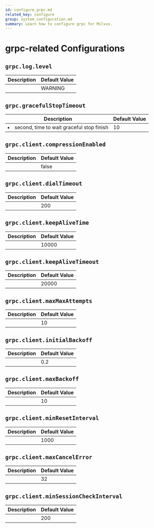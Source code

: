 ```yaml
---
id: configure_grpc.md
related_key: configure
group: system_configuration.md
summary: Learn how to configure grpc for Milvus.
---
```


# grpc-related Configurations



## `grpc.log.level`

<table id="grpc.log.level">
  <thead>
    <tr>
      <th class="width80">Description</th>
      <th class="width20">Default Value</th> 
    </tr>
  </thead>
  <tbody>
    <tr>
      <td></td>
      <td>WARNING</td>
    </tr>
  </tbody>
</table>


## `grpc.gracefulStopTimeout`

<table id="grpc.gracefulStopTimeout">
  <thead>
    <tr>
      <th class="width80">Description</th>
      <th class="width20">Default Value</th> 
    </tr>
  </thead>
  <tbody>
    <tr>
      <td>
        <li>second, time to wait graceful stop finish</li>      </td>
      <td>10</td>
    </tr>
  </tbody>
</table>


## `grpc.client.compressionEnabled`

<table id="grpc.client.compressionEnabled">
  <thead>
    <tr>
      <th class="width80">Description</th>
      <th class="width20">Default Value</th> 
    </tr>
  </thead>
  <tbody>
    <tr>
      <td></td>
      <td>false</td>
    </tr>
  </tbody>
</table>


## `grpc.client.dialTimeout`

<table id="grpc.client.dialTimeout">
  <thead>
    <tr>
      <th class="width80">Description</th>
      <th class="width20">Default Value</th> 
    </tr>
  </thead>
  <tbody>
    <tr>
      <td></td>
      <td>200</td>
    </tr>
  </tbody>
</table>


## `grpc.client.keepAliveTime`

<table id="grpc.client.keepAliveTime">
  <thead>
    <tr>
      <th class="width80">Description</th>
      <th class="width20">Default Value</th> 
    </tr>
  </thead>
  <tbody>
    <tr>
      <td></td>
      <td>10000</td>
    </tr>
  </tbody>
</table>


## `grpc.client.keepAliveTimeout`

<table id="grpc.client.keepAliveTimeout">
  <thead>
    <tr>
      <th class="width80">Description</th>
      <th class="width20">Default Value</th> 
    </tr>
  </thead>
  <tbody>
    <tr>
      <td></td>
      <td>20000</td>
    </tr>
  </tbody>
</table>


## `grpc.client.maxMaxAttempts`

<table id="grpc.client.maxMaxAttempts">
  <thead>
    <tr>
      <th class="width80">Description</th>
      <th class="width20">Default Value</th> 
    </tr>
  </thead>
  <tbody>
    <tr>
      <td></td>
      <td>10</td>
    </tr>
  </tbody>
</table>


## `grpc.client.initialBackoff`

<table id="grpc.client.initialBackoff">
  <thead>
    <tr>
      <th class="width80">Description</th>
      <th class="width20">Default Value</th> 
    </tr>
  </thead>
  <tbody>
    <tr>
      <td></td>
      <td>0.2</td>
    </tr>
  </tbody>
</table>


## `grpc.client.maxBackoff`

<table id="grpc.client.maxBackoff">
  <thead>
    <tr>
      <th class="width80">Description</th>
      <th class="width20">Default Value</th> 
    </tr>
  </thead>
  <tbody>
    <tr>
      <td></td>
      <td>10</td>
    </tr>
  </tbody>
</table>


## `grpc.client.minResetInterval`

<table id="grpc.client.minResetInterval">
  <thead>
    <tr>
      <th class="width80">Description</th>
      <th class="width20">Default Value</th> 
    </tr>
  </thead>
  <tbody>
    <tr>
      <td></td>
      <td>1000</td>
    </tr>
  </tbody>
</table>


## `grpc.client.maxCancelError`

<table id="grpc.client.maxCancelError">
  <thead>
    <tr>
      <th class="width80">Description</th>
      <th class="width20">Default Value</th> 
    </tr>
  </thead>
  <tbody>
    <tr>
      <td></td>
      <td>32</td>
    </tr>
  </tbody>
</table>


## `grpc.client.minSessionCheckInterval`

<table id="grpc.client.minSessionCheckInterval">
  <thead>
    <tr>
      <th class="width80">Description</th>
      <th class="width20">Default Value</th> 
    </tr>
  </thead>
  <tbody>
    <tr>
      <td></td>
      <td>200</td>
    </tr>
  </tbody>
</table>


